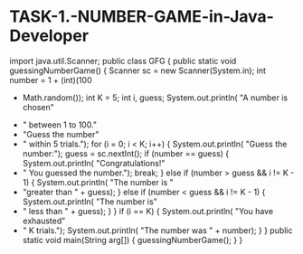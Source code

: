 # TASK-1.-NUMBER-GAME-in-Java-Developer
import java.util.Scanner;
public class GFG {
public static void
guessingNumberGame()
{
Scanner sc = new Scanner(System.in);
int number = 1 + (int)(100
* Math.random());
int K = 5;
int i, guess;
System.out.println(
"A number is chosen"
+ " between 1 to 100."
+ "Guess the number"
+ " within 5 trials.");
for (i = 0; i < K; i++) {
System.out.println(
"Guess the number:");
guess = sc.nextInt();
if (number == guess) {
System.out.println(
"Congratulations!"
+ " You guessed the number.");
break;
}
else if (number > guess
&& i != K - 1) {
System.out.println(
"The number is "
+ "greater than " + guess);
}
else if (number < guess
&& i != K - 1) {
System.out.println(
"The number is"
+ " less than " + guess);
}
}
if (i == K) {
System.out.println(
"You have exhausted"
+ " K trials.");
System.out.println(
"The number was " + number);
}
}
public static void
main(String arg[])
{
guessingNumberGame();
}
}
